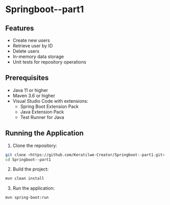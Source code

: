 # Springboot--part1

## Features

- Create new users
- Retrieve user by ID
- Delete users
- In-memory data storage
- Unit tests for repository operations


## Prerequisites

- Java 11 or higher
- Maven 3.6 or higher
- Visual Studio Code with extensions:
  - Spring Boot Extension Pack
  - Java Extension Pack
  - Test Runner for Java

## Running the Application

1. Clone the repository:
```bash
git clone <https://github.com/Keratilwe-Creator/Springboot--part1.git>
cd Springboot--part1
```

2. Build the project:
```bash
mvn clean install
```

3. Run the application:
```bash
mvn spring-boot:run
```
